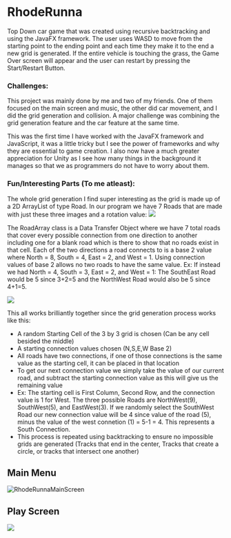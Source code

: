 # RhodeRunna
Top Down car game that was created using recursive backtracking and using the JavaFX framework. The user uses WASD to move from the starting point to the ending point and each time they make it to the end a new grid is generated. If the entire vehicle is touching the grass, the Game Over screen will appear and the user can restart by pressing the Start/Restart Button.

### Challenges:
This project was mainly done by me and two of my friends. One of them focused on the main screen and music, the other did car movement, and I did the grid generation and collision. A major challenge was combining the grid generation feature and the car feature at the same time. 

This was the first time I have worked with the JavaFX framework and JavaScript, it was a little tricky but I see the power of frameworks and why they are essential to game creation. I also now have a much greater appreciation for Unity as I see how many things in the background it manages so that we as programmers do not have to worry about them. 

### Fun/Interesting Parts (To me atleast):
The whole grid generation I find super interesting as the grid is made up of a 2D ArrayList of type Road. In our program we have 7 Roads that are made with just these three images and a rotation value:
![](https://cdn.discordapp.com/attachments/768196064276119582/1106240333282558013/image.png)

The RoadArray class is a Data Transfer Object where we have 7 total roads that cover every possible connection from one direction to another including one for a blank road which is there to show that no roads exist in that cell. Each of the two directions a road connects to is a base 2 value where North = 8, South = 4, East = 2, and West = 1. Using connection values of base 2 allows no two roads to have the same value. Ex: If instead we had North = 4, South = 3, East = 2, and West = 1:  The SouthEast Road would be 5 since 3+2=5 and the NorthWest Road would also be 5 since 4+1=5.

![](https://cdn.discordapp.com/attachments/768196064276119582/1106239551170691113/image.png)

This all works brilliantly together since the grid generation process works like this:
- A random Starting Cell of the 3 by 3 grid is chosen (Can be any cell besided the middle)
- A starting connection values chosen (N,S,E,W Base 2) 
- All roads have two connections, if one of those connections is the same value as the starting cell, it can be placed in that location
- To get our next connection value we simply take the value of our current road, and subtract the starting connection value as this will give us the remaining value
- Ex: The starting cell is First Column, Second Row, and the connection value is 1 for West.  The three possible Roads are NorthWest(9), SouthWest(5), and EastWest(3). If we randomly select the SouthWest Road our new connection value will be 4 since value of the road (5), minus the value of the west connetion (1) = 5-1 = 4. This represents a South Connection.
- This process is repeated using backtracking to ensure no impossible grids are generated (Tracks that end in the center, Tracks that create a circle, or tracks that intersect one another)


## Main Menu
![RhodeRunnaMainScreen](https://github.com/cyrcaleb/RhodeRunna/assets/90429575/c8c66acb-2c7c-4fa4-8aff-3c53cca1d355)


## Play Screen
![](https://cdn.discordapp.com/attachments/768196064276119582/1106235333395361933/image.png)
